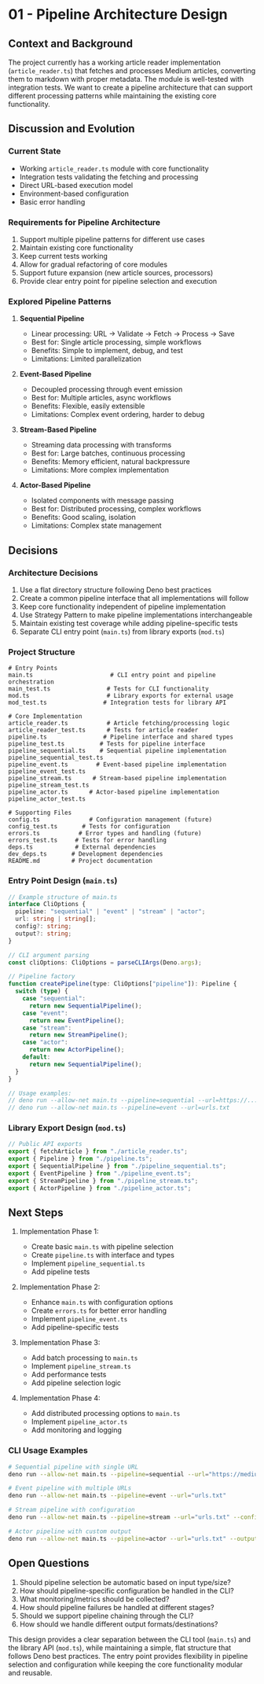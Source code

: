 # 01 - Pipeline Architecture Design

## Context and Background

The project currently has a working article reader implementation (`article_reader.ts`) that fetches and processes Medium articles, converting them to markdown with proper metadata. The module is well-tested with integration tests. We want to create a pipeline architecture that can support different processing patterns while maintaining the existing core functionality.

## Discussion and Evolution

### Current State

- Working `article_reader.ts` module with core functionality
- Integration tests validating the fetching and processing
- Direct URL-based execution model
- Environment-based configuration
- Basic error handling

### Requirements for Pipeline Architecture

1. Support multiple pipeline patterns for different use cases
2. Maintain existing core functionality
3. Keep current tests working
4. Allow for gradual refactoring of core modules
5. Support future expansion (new article sources, processors)
6. Provide clear entry point for pipeline selection and execution

### Explored Pipeline Patterns

1. **Sequential Pipeline**

   - Linear processing: URL → Validate → Fetch → Process → Save
   - Best for: Single article processing, simple workflows
   - Benefits: Simple to implement, debug, and test
   - Limitations: Limited parallelization

2. **Event-Based Pipeline**

   - Decoupled processing through event emission
   - Best for: Multiple articles, async workflows
   - Benefits: Flexible, easily extensible
   - Limitations: Complex event ordering, harder to debug

3. **Stream-Based Pipeline**

   - Streaming data processing with transforms
   - Best for: Large batches, continuous processing
   - Benefits: Memory efficient, natural backpressure
   - Limitations: More complex implementation

4. **Actor-Based Pipeline**
   - Isolated components with message passing
   - Best for: Distributed processing, complex workflows
   - Benefits: Good scaling, isolation
   - Limitations: Complex state management

## Decisions

### Architecture Decisions

1. Use a flat directory structure following Deno best practices
2. Create a common pipeline interface that all implementations will follow
3. Keep core functionality independent of pipeline implementation
4. Use Strategy Pattern to make pipeline implementations interchangeable
5. Maintain existing test coverage while adding pipeline-specific tests
6. Separate CLI entry point (`main.ts`) from library exports (`mod.ts`)

### Project Structure

```shell
# Entry Points
main.ts                      # CLI entry point and pipeline orchestration
main_test.ts                # Tests for CLI functionality
mod.ts                      # Library exports for external usage
mod_test.ts                # Integration tests for library API

# Core Implementation
article_reader.ts           # Article fetching/processing logic
article_reader_test.ts      # Tests for article reader
pipeline.ts                # Pipeline interface and shared types
pipeline_test.ts          # Tests for pipeline interface
pipeline_sequential.ts    # Sequential pipeline implementation
pipeline_sequential_test.ts
pipeline_event.ts        # Event-based pipeline implementation
pipeline_event_test.ts
pipeline_stream.ts      # Stream-based pipeline implementation
pipeline_stream_test.ts
pipeline_actor.ts      # Actor-based pipeline implementation
pipeline_actor_test.ts

# Supporting Files
config.ts              # Configuration management (future)
config_test.ts       # Tests for configuration
errors.ts           # Error types and handling (future)
errors_test.ts     # Tests for error handling
deps.ts            # External dependencies
dev_deps.ts       # Development dependencies
README.md         # Project documentation
```

### Entry Point Design (`main.ts`)

```typescript
// Example structure of main.ts
interface CliOptions {
  pipeline: "sequential" | "event" | "stream" | "actor";
  url: string | string[];
  config?: string;
  output?: string;
}

// CLI argument parsing
const cliOptions: CliOptions = parseCLIArgs(Deno.args);

// Pipeline factory
function createPipeline(type: CliOptions["pipeline"]): Pipeline {
  switch (type) {
    case "sequential":
      return new SequentialPipeline();
    case "event":
      return new EventPipeline();
    case "stream":
      return new StreamPipeline();
    case "actor":
      return new ActorPipeline();
    default:
      return new SequentialPipeline();
  }
}

// Usage examples:
// deno run --allow-net main.ts --pipeline=sequential --url=https://...
// deno run --allow-net main.ts --pipeline=event --url=urls.txt
```

### Library Export Design (`mod.ts`)

```typescript
// Public API exports
export { fetchArticle } from "./article_reader.ts";
export { Pipeline } from "./pipeline.ts";
export { SequentialPipeline } from "./pipeline_sequential.ts";
export { EventPipeline } from "./pipeline_event.ts";
export { StreamPipeline } from "./pipeline_stream.ts";
export { ActorPipeline } from "./pipeline_actor.ts";
```

## Next Steps

1. Implementation Phase 1:

   - Create basic `main.ts` with pipeline selection
   - Create `pipeline.ts` with interface and types
   - Implement `pipeline_sequential.ts`
   - Add pipeline tests

2. Implementation Phase 2:

   - Enhance `main.ts` with configuration options
   - Create `errors.ts` for better error handling
   - Implement `pipeline_event.ts`
   - Add pipeline-specific tests

3. Implementation Phase 3:

   - Add batch processing to `main.ts`
   - Implement `pipeline_stream.ts`
   - Add performance tests
   - Add pipeline selection logic

4. Implementation Phase 4:
   - Add distributed processing options to `main.ts`
   - Implement `pipeline_actor.ts`
   - Add monitoring and logging

### CLI Usage Examples

```bash
# Sequential pipeline with single URL
deno run --allow-net main.ts --pipeline=sequential --url="https://medium.com/article"

# Event pipeline with multiple URLs
deno run --allow-net main.ts --pipeline=event --url="urls.txt"

# Stream pipeline with configuration
deno run --allow-net main.ts --pipeline=stream --url="urls.txt" --config="config.json"

# Actor pipeline with custom output
deno run --allow-net main.ts --pipeline=actor --url="urls.txt" --output="custom"
```

## Open Questions

1. Should pipeline selection be automatic based on input type/size?
2. How should pipeline-specific configuration be handled in the CLI?
3. What monitoring/metrics should be collected?
4. How should pipeline failures be handled at different stages?
5. Should we support pipeline chaining through the CLI?
6. How should we handle different output formats/destinations?

This design provides a clear separation between the CLI tool (`main.ts`) and the library API (`mod.ts`), while maintaining a simple, flat structure that follows Deno best practices. The entry point provides flexibility in pipeline selection and configuration while keeping the core functionality modular and reusable.

